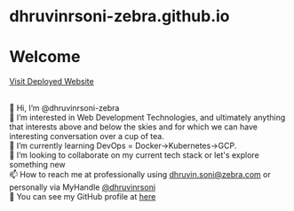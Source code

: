 # dhruvinrsoni-zebra.github.io
# Welcome

<a href="https://dhruvinrsoni-zebra.github.io/" target="_blank" rel="noopener noreferrer">Visit Deployed Website</a>

<br />👋 Hi, I’m @dhruvinrsoni-zebra
<br />👀 I’m interested in Web Development Technologies, and ultimately anything that interests above and below the skies and for which we can have interesting conversation over a cup of tea.
<br />🌱 I’m currently learning DevOps = Docker->Kubernetes->GCP.
<br />💞️ I’m looking to collaborate on my current tech stack or let's explore something new
<br />📫 How to reach me at professionally using dhruvin.soni@zebra.com or personally via MyHandle <a href="https://github.com/dhruvinrsoni" target="_blank" rel="noopener noreferrer">@dhruvinrsoni</a>
<br />📩 You can see my GitHub profile at <a href="https://github.com/dhruvinrsoni-zebra" target="_blank" rel="noopener noreferrer">here</a>
